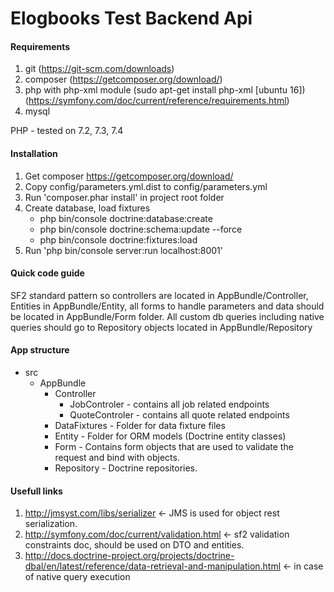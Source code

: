 # Elogbooks Test Backend Api

#### Requirements
1. git (https://git-scm.com/downloads)
2. composer (https://getcomposer.org/download/)
3. php with php-xml module (sudo apt-get install php-xml [ubuntu 16]) (https://symfony.com/doc/current/reference/requirements.html)
4. mysql

PHP - tested on 7.2, 7.3, 7.4

#### Installation
1. Get composer https://getcomposer.org/download/
2. Copy config/parameters.yml.dist to config/parameters.yml
3. Run 'composer.phar install' in project root folder
3. Create database, load fixtures
    - php bin/console doctrine:database:create
    - php bin/console doctrine:schema:update --force
    - php bin/console doctrine:fixtures:load
4. Run 'php bin/console server:run localhost:8001'

#### Quick code guide
SF2 standard pattern so controllers are located in AppBundle/Controller, Entities in AppBundle/Entity, all forms to handle parameters and data should be located in
AppBundle/Form folder. All custom db queries including native queries should go to Repository objects located in AppBundle/Repository

#### App structure
* src
    * AppBundle
        * Controller
            * JobControler - contains all job related endpoints
            * QuoteControler - contains all quote related endpoints
        * DataFixtures - Folder for data fixture files
        * Entity - Folder for ORM models (Doctrine entity classes)
        * Form - Contains form objects that are used to validate the request and bind with objects.
        * Repository - Doctrine repositories.

#### Usefull links
1. http://jmsyst.com/libs/serializer <- JMS is used for object rest serialization.
2. http://symfony.com/doc/current/validation.html <- sf2 validation constraints doc, should be used on DTO and entities.
3. http://docs.doctrine-project.org/projects/doctrine-dbal/en/latest/reference/data-retrieval-and-manipulation.html <- in case of native query execution
